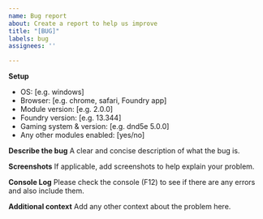 ```yaml
---
name: Bug report
about: Create a report to help us improve
title: "[BUG]"
labels: bug
assignees: ''

---
```


**Setup**
 - OS: [e.g. windows]
 - Browser: [e.g. chrome, safari, Foundry app]
 - Module version: [e.g. 2.0.0]
 - Foundry version: [e.g. 13.344]
 - Gaming system & version: [e.g. dnd5e 5.0.0]
 - Any other modules enabled: [yes/no]

**Describe the bug**
A clear and concise description of what the bug is.

**Screenshots**
If applicable, add screenshots to help explain your problem.

**Console Log**
Please check the console (F12) to see if there are any errors and also include them.

**Additional context**
Add any other context about the problem here.
